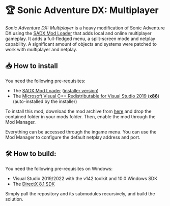 # 🏆 Sonic Adventure DX: Multiplayer

*Sonic Adventure DX: Multiplayer* is a heavy modification of Sonic Adventure DX using the [SADX Mod Loader](https://github.com/X-Hax/sadx-mod-loader) that adds local and online multiplayer gameplay. It adds a full-fledged menu, a split-screen mode and netplay capability. A significant amount of objects and systems were patched to work with multiplayer and netplay.

## 📥 How to install

You need the following pre-requisites:
* The [SADX Mod Loader](https://github.com/X-Hax/sadx-mod-loader) ([installer version](https://sadxmodinstaller.unreliable.network/))
* The [Microsoft Visual C++ Redistributable for Visual Studio 2019 (**x86**)](https://aka.ms/vs/16/release/vc_redist.x86.exe) (auto-installed by the installer)

To install this mod, download the mod archive from [here](https://github.com/kellsnc/sadx-multiplayer/releases/latest) and drop the contained folder in your mods folder. Then, enable the mod through the Mod Manager.

Everything can be accessed through the ingame menu. You can use the Mod Manager to configure the default netplay address and port.

## 🛠 How to build:

You need the following pre-requisites on Windows:
* Visual Studio 2019/2022 with the v142 toolkit and 10.0 Windows SDK
* The [DirectX 8.1 SDK](https://archive.org/details/dx81sdk_full)

Simply pull the repository and its submodules recursively, and build the solution.
